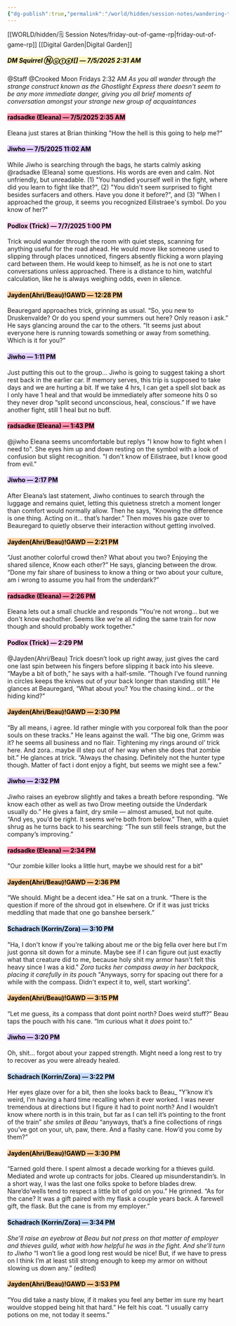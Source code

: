 ```yaml
---
{"dg-publish":true,"permalink":"/world/hidden/session-notes/wandering-the-ghostlight/"}
---
```



[[WORLD/hidden/🗒️ Session Notes/friday-out-of-game-rp\|friday-out-of-game-rp]]
[[Digital Garden\|Digital Garden]]
##### <mark style="background: #FFF3A3A6;">DM Squirrel Ⓝⓤⓣⓢ![] _—_ 7/5/2025 2:31 AM</mark>
@Staff @Crooked Moon Fridays
2:32 AM
    *As you all wander through the strange construct known as the Ghostlight Express there doesn't seem to be any more immediate danger, giving you all brief moments of conversation amongst your strange new group of acquaintances*
#### <mark style="background: #FF5582A6;">radsadke (Eleana) _—_ 7/5/2025 2:35 AM</mark>
Eleana just stares at Brian thinking "How the hell is this going to help me?"
#### <mark style="background: #D2B3FFA6;">Jiwho _—_ 7/5/2025 11:02 AM</mark>
 While Jiwho is searching through the bags, he starts calmly asking @radsadke (Eleana) some questions. His words are even and calm. Not unfriendly, but unreadable. (1) "You handled yourself well in the fight, where did you learn to fight like that?", (2) "You didn't seem surprised to fight besides surfacers and others. Have you done it before?", and (3) "When I approached the group, it seems you recognized Eilistraee's symbol. Do you know of her?"
#### <mark style="background: #FFB8EBA6;">Podlox (Trick) _—_ 7/7/2025 1:00 PM</mark>
Trick would wander through the room with quiet steps, scanning for anything useful for the road ahead. He would move like someone used to slipping through places unnoticed, fingers absently flicking a worn playing card between them. He would keep to himself, as he is not one to start conversations unless approached. There is a distance to him, watchful calculation, like he is always weighing odds, even in silence.
#### <mark style="background: #FFB86CA6;">Jayden(Ahri/Beau)!GAWD _—_ 12:28 PM</mark>
Beauregard approaches trick, grinning as usual. “So, you new to Druskenvalde? Or do you spend your summers out here? Only reason i ask.” He says glancing around the car to the others. “It seems just about everyone here is running towards something or away from something. Which is it for you?”
#### <mark style="background: #D2B3FFA6;">Jiwho _—_ 1:11 PM</mark>
Just putting this out to the group… Jiwho is going to suggest taking a short rest back in the earlier car. If memory serves, this trip is supposed to take days and we are hurting a bit. If we take 4 hrs, I can get a spell slot back as I only have 1 heal and that would be immediately after someone hits 0 so they never drop “split second unconscious, heal, conscious.” If we have another fight, still 1 heal but no buff.
#### <mark style="background: #FF5582A6;">radsadke (Eleana) _—_ 1:43 PM</mark>
@jiwho Eleana seems uncomfortable but replys "I know how to fight when I need to". She eyes him up and down resting on the symbol with a look of confusion but slight recognition. "I don't know of Eilistraee, but I know good from evil."
#### <mark style="background: #D2B3FFA6;">Jiwho _—_ 2:17 PM</mark>
After Eleana’s last statement, Jiwho continues to search through the luggage and remains quiet, letting this quietness stretch a moment longer than comfort would normally allow. Then he says, “Knowing the difference is one thing. Acting on it… that’s harder.” Then moves his gaze over to Beauregard to quietly observe their interaction without getting involved.
#### <mark style="background: #FFB86CA6;">Jayden(Ahri/Beau)!GAWD _—_ 2:21 PM</mark>
“Just another colorful crowd then? What about you two? Enjoying the shared silence, Know each other?” He says, glancing between the drow. “Done my fair share of business to know a thing or two about your culture, am i wrong to assume you hail from the underdark?”
#### <mark style="background: #FF5582A6;">radsadke (Eleana) _—_ 2:26 PM</mark>
Eleana lets out a small chuckle and responds "You're not wrong... but we don't know eachother. Seems like we're all riding the same train for now though and should probably work together."
#### <mark style="background: #FFB8EBA6;">Podlox (Trick) _—_ 2:29 PM</mark>
@Jayden(Ahri/Beau) Trick doesn’t look up right away, just gives the card one last spin between his fingers before slipping it back into his sleeve. “Maybe a bit of both,” he says with a half-smile. “Though I’ve found running in circles keeps the knives out of your back longer than standing still.” He glances at Beauregard, “What about you? You the chasing kind… or the hiding kind?”
#### <mark style="background: #FFB86CA6;">Jayden(Ahri/Beau)!GAWD _—_ 2:30 PM</mark>
“By all means, i agree. Id rather mingle with you corporeal folk than the poor souls on these tracks.” He leans against the wall. “The big one, Grimm was it? he seems all business and no flair. Tightening my rings around ol’ trick here. And zora.. maybe ill step out of her way when she does that zombie bit.” He glances at trick. “Always the chasing. Definitely not the hunter type though. Matter of fact i dont enjoy a fight, but seems we might see a few.”
#### <mark style="background: #D2B3FFA6;">Jiwho _—_ 2:32 PM</mark>
Jiwho raises an eyebrow slightly and takes a breath before responding. “We know each other as well as two Drow meeting outside the Underdark usually do.” He gives a faint, dry smile — almost amused, but not quite. “And yes, you’d be right. It seems we’re both from below.” Then, with a quiet shrug as he turns back to his searching: “The sun still feels strange, but the company’s improving.”
#### <mark style="background: #FF5582A6;">radsadke (Eleana) _—_ 2:34 PM</mark>
"Our zombie killer looks a little hurt, maybe we should rest for a bit"
#### <mark style="background: #FFB86CA6;">Jayden(Ahri/Beau)!GAWD _—_ 2:36 PM</mark>
“We should. Might be a decent idea.” He sat on a trunk. “There is the question if more of the shroud got in elsewhere. Or if it was just tricks meddling that made that one go banshee berserk.”
#### <mark style="background: #ADCCFFA6;">Schadrach (Korrin/Zora) _—_ 3:10 PM</mark>
"Ha, I don't know if you're talking about me or the big fella over here but I'm just gonna sit down for a minute. Maybe see if I can figure out just exactly what that creature did to me, because holy shit my armor hasn't felt this heavy since I was a kid." _Zora tucks her compass away in her backpack, placing it carefully in its pouch_ "Anyways, sorry for spacing out there for a while with the compass. Didn't expect it to, well, start working".
#### <mark style="background: #FFB86CA6;">Jayden(Ahri/Beau)!GAWD _—_ 3:15 PM</mark>
“Let me guess, its a compass that dont point north? Does weird stuff?” Beau taps the pouch with his cane. “Im curious what it _does_ point to.”
#### <mark style="background: #D2B3FFA6;">Jiwho _—_ 3:20 PM</mark>
Oh, shit… forgot about your zapped strength. Might need a long rest to try to recover as you were already healed.
#### <mark style="background: #ADCCFFA6;">Schadrach (Korrin/Zora) _—_ 3:22 PM</mark>
Her eyes glaze over for a bit, then she looks back to Beau_ “Y’know it’s weird, I’m having a hard time recalling when it ever worked. I was never tremendous at directions but I figure it had to point north? And I wouldn’t know where north is in this train, but far as I can tell it’s pointing to the front of the train” _she smiles at Beau_ “anyways, that’s a fine collections of rings you’ve got on your, uh, paw, there. And a flashy cane. How’d you come by them?”
#### <mark style="background: #FFB86CA6;">Jayden(Ahri/Beau)!GAWD _—_ 3:30 PM</mark>
“Earned gold there. I spent almost a decade working for a thieves guild. Mediated and wrote up contracts for jobs. Cleared up misunderstandin’s. In a short way, I was the last one folks spoke to before blades drew. Nare’do’wells tend to respect a little bit of gold on you.” He grinned. “As for the cane? It was a gift paired with my flask a couple years back. A farewell gift, the flask. But the cane is from my employer.”
#### <mark style="background: #ADCCFFA6;">Schadrach (Korrin/Zora) _—_ 3:34 PM</mark>
_She’ll raise an eyebrow at Beau but not press on that matter of employer and thieves guild, what with how helpful he was in the fight. And she’ll turn to Jiwho_ “I won’t lie a good long rest would be nice! But, if we have to press on I think I’m at least still strong enough to keep my armor on without slowing us down any.” (edited)
#### <mark style="background: #FFB86CA6;">Jayden(Ahri/Beau)!GAWD _—_ 3:53 PM</mark>
“You did take a nasty blow, if it makes you feel any better im sure my heart wouldve stopped being hit that hard.” He felt his coat. “I usually carry potions on me, not today it seems.”


